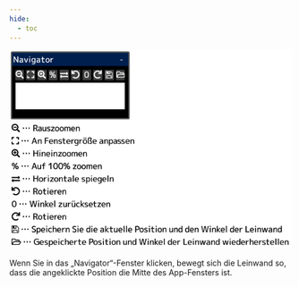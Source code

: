 ```yaml
---
hide:
  - toc
---
```


<!-- https://steamcommunity.com/sharedfiles/filedetails/?id=2954722903 -->

![navigator_window](./image/navigator_window.png)

Wenn Sie in das „Navigator“-Fenster klicken, bewegt sich die Leinwand so, dass die angeklickte Position die Mitte des App-Fensters ist.
